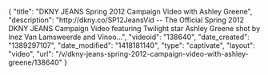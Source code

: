 {
    "title": "DKNY JEANS Spring 2012 Campaign Video with Ashley Greene",
    "description": "http:\/\/dkny.co\/SP12JeansVid -- The Official Spring 2012 DKNY JEANS Campaign Video featuring Twilight star Ashley Greene shot by Inez Van Lamsweerde and Vinoo...",
    "videoid": "138640",
    "date_created": "1389297107",
    "date_modified": "1418181140",
    "type": "captivate",
    "layout": "video",
    "url": "\/v\/dkny-jeans-spring-2012-campaign-video-with-ashley-greene\/138640"
}